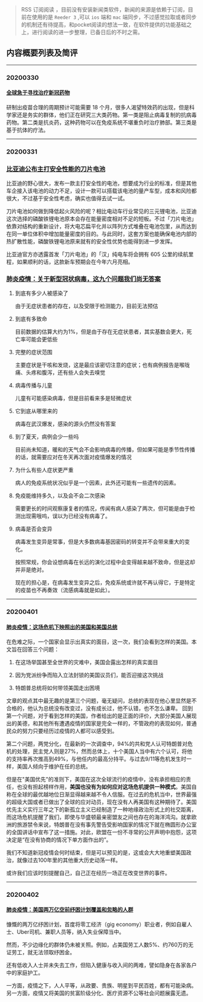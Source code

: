 > RSS 订阅阅读 ，目前没有安装新闻类软件，新闻的来源是依赖于订阅，目前在使用的是 `Reeder 3` ,可以 `ios` 端和 `mac` 端同步，不过感觉拉取或者同步的机制还有待提高，和pocket阅读的想法一致，在软件提供的功能基础之上，进行阅读的进一步整理，已备日后的不时之需。



## 内容概要列表及简评

***

### 20200330



#### [全球急于寻找治疗新冠药物](https://www.solidot.org/story?sid=63972)

研制出疫苗合理的周期预计可能需要 18 个月，很多人渴望特效药的出现，但是科学家还是务实的群体，他们正在研究三大类药物。第一类是阻止病毒复制的抗病毒药物。第二类是抗炎药，这种药物可以在免疫系统不堪重负时治疗肺部。第三类是基于抗体的疗法。



***

### 20200331



### [比亚迪公布主打安全性能的刀片电池](https://cn.engadget.com/cn-2020-03-30-byd-blade-battery-safer-evs.html) 

比亚迪的野心很大，发布一款主打安全性的电池，想要成为行业的标准，但是其他车企接入该电池的动力不足，设计一款可以搭载该电池的量产车型，成本和风险都很大，不过基于安全性考虑，确实也值得去试一试。



刀片电池如何做到降低起火风险的呢？相比电动车行业常见的三元锂电池，比亚迪这次选择的磷酸铁锂电池原本会存在能量密度相对不足的短板。不过「刀片电池」依靠对结构的重新设计，将大电芯扁平化并以阵列方式堆叠在电池包里，从而达到在同一单位体积中增加能量密度的目的。与此同时，这套方案也能确保电池内部的热扩散性能，磷酸铁锂电池原来就有的安全性优势也能得到进一步发挥。



比亚迪官方亦透露首发「刀片电池」的「汉」纯电车将会拥有 605 公里的续航里程，如果顺利的话，这款新车预期会在今年六月亮相。



### [肺炎疫情：关于新型冠状病毒，这九个问题我们尚无答案](http://www.bbc.com/zhongwen/simp/world-52091419) 

1. 到底有多少人被感染了

   由于无症状患者的存在，以及受限于检测能力，目前无法预估

2. 到底有多致命

   目前数据的估算大约为1%，但是由于存在无症状患者，其实基数会更大，死亡率可能会更低些

3. 完整的症状范围

   主要症状是干咳和发烧，这是最应该密切注意的症状；也有病例报告是喉咙痛、头疼和腹泻，还有些人会失去嗅觉

4. 病毒传播与儿童

   儿童有可能感染病毒，但是目前看来多是轻微症状

5. 它到底从哪里来的

   病毒在武汉爆发，感染的源头仍然没有答案

6. 到了夏天，病例会少一些吗

   目前尚未知道，暖和的天气会不会影响病毒的传播，但如果可能是季节性传播的话，就需要应对在冬天再次面对疫情爆发的情况

7. 为什么有些人症状更严重

   病人的免疫系统状况似乎是一个因素，此外还可能有一些遗传的因素。

8. 免疫能维持多久，以及会不会二次感染

   需要更长的时间观察康复者的情况，传闻有病人感染了两次，但可能是由于检测出现需哦呜，误以为已经没有病毒了。

9. 病毒是否会变异

   病毒发生变异是常事，但是大多数病毒基因密码的转变并不会带来重大的变化。

   按照常规，你会设想病毒在长远的演化过程中会变得越来越不致命，但是这却并非是绝对。

   现在的担心是，在病毒发生变异之后，免疫系统或许就不再认得它，于是特定的疫苗也不再奏效（流感病毒就是如此）。

***

###  20200401



####   [肺炎疫情：这场危机下映照出的美国和美国总统](http://www.bbc.com/zhongwen/simp/world-52082393) 

在危难之际，一个国家会显示出真实的面目，这一次，我们会看到怎样的美国。本文旨在回答三个问题：

1. 在这场举国甚至全世界的灾难中，美国会露出怎样的真实面目

2. 因为党派纷争而陷入立法封锁的美国议员们，能否迎接这次挑战

3. 特朗普总统将如何带领美国走出困境

   

文章的观点其中最无趣的是第三个问题，毫无疑问，总统的表现在他心里显然是不合格的，他认为总统没有改变过，没有成长过，他不认错，也不怎么谦卑。
回到第一个问题，对于看到怎样的美国，作者给出的是正面的评价，大部分美国人展现出的美德，和其他所有遭遇疫情的国家是完全一样的，不管政府的表现如何，普通民众的努力只要经历过疫情的人都可以感受到。

第二个问题，两党分化，在最新的一次调查中，94%的共和党人认可特朗普对危机的处理，民主党人则是27%，然而总体上，十个美国人当中有六个认可，将他的支持率再次推高到49%，与他任内的最高分持平。与过去9/11等危机发生时一样，美国人倾向于维护在任的总统。

但是在"美国优先"的准则下，美国在这次全球流行的疫情中，没有承担相应的责任，也没有担起榜样作用，**美国也没有为如何应对这场危机提供一种模式**。美国自称在全球的最优越地位日渐显得越来越不令人信服。在过去的危机当中，世界最强的超级大国或者已做出了全球的应对动员，现在没有人再美国有这种期待了。美国优先主义实行三年之下的新孤立主义已经制造了一种地缘政治形式上的社交距离，而这场危机提醒了我们，即使与华盛顿最亲密盟友之间也存在的海洋鸿沟。就拿欧洲的旅游禁令来说，特朗普在没有事先警告受影响国家的情况下就在椭圆形办公室的全国讲话中宣布了这一措施。对此，欧盟在一份不寻常的公开声明中抱怨，这项决定是“在没有协商的情况下单方面作出的”。

我们不知道新冠疫情会何时结束，但是可以预见的是，这或会大大地重塑美国政治，就像过去100年里的其他重大历史动荡一样。



或许我们应该时刻提醒自己，自己正在经历一场正在改变世界的事件。



***

### 20200402



#### [肺炎疫情：美国两万亿空前纾困计划覆盖和忽略的人群](https://www.bbc.com/zhongwen/simp/world-52114212)



慷慨的两万亿纾困计划，首度将零工经济（gig economy）职业者，例如自雇人士、Uber司机、兼职人员等，纳入失业保障当中。

然而，不少边缘化的群体仍未被关照。例如，占美国劳工人数5%、约760万的无证劳工，就无法领取纾困金。

还有低收入人士并未失去工作，但陷入健康与收入间的两难，譬如隐身在各家各户中的家庭护工。



一方面，疫情之下，人人平等，从政要、贵族、明星到平民百姓，都有可能染病。另一方面，疫情又将美国的贫富阶级分化、医疗资源不公等社会问题展露无遗。





